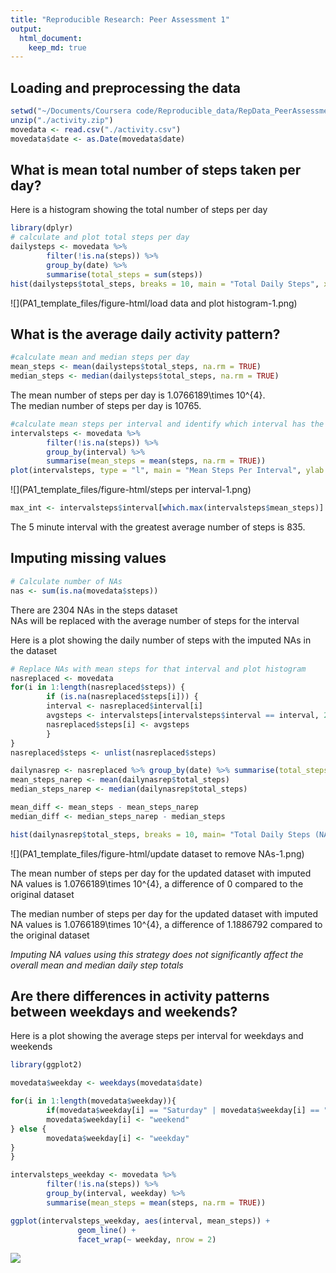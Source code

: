 ```yaml
---
title: "Reproducible Research: Peer Assessment 1"
output: 
  html_document:
    keep_md: true
---
```



## Loading and preprocessing the data

```r
setwd("~/Documents/Coursera code/Reproducible_data/RepData_PeerAssessment1-master/")
unzip("./activity.zip")
movedata <- read.csv("./activity.csv")
movedata$date <- as.Date(movedata$date)
```

## What is mean total number of steps taken per day?
Here is a histogram showing the total number of steps per day

```r
library(dplyr)
# calculate and plot total steps per day
dailysteps <- movedata %>% 
        filter(!is.na(steps)) %>%
        group_by(date) %>% 
        summarise(total_steps = sum(steps))
hist(dailysteps$total_steps, breaks = 10, main = "Total Daily Steps", xlab = "Total steps")
```

![](PA1_template_files/figure-html/load data and plot histogram-1.png)<!-- -->

## What is the average daily activity pattern?


```r
#calculate mean and median steps per day
mean_steps <- mean(dailysteps$total_steps, na.rm = TRUE)
median_steps <- median(dailysteps$total_steps, na.rm = TRUE)
```
The mean number of steps per day is 1.0766189\times 10^{4}.  
The median number of steps per day is 10765.


```r
#calculate mean steps per interval and identify which interval has the highest average
intervalsteps <- movedata %>% 
        filter(!is.na(steps)) %>% 
        group_by(interval) %>% 
        summarise(mean_steps = mean(steps, na.rm = TRUE))
plot(intervalsteps, type = "l", main = "Mean Steps Per Interval", ylab = "mean steps")
```

![](PA1_template_files/figure-html/steps per interval-1.png)<!-- -->

```r
max_int <- intervalsteps$interval[which.max(intervalsteps$mean_steps)]
```
The 5 minute interval with the greatest average number of steps is 835.


## Imputing missing values

```r
# Calculate number of NAs
nas <- sum(is.na(movedata$steps))
```
There are 2304 NAs in the steps dataset  
NAs will be replaced with the average number of steps for the interval

Here is a plot showing the daily number of steps with the imputed NAs in the dataset

```r
# Replace NAs with mean steps for that interval and plot histogram
nasreplaced <- movedata
for(i in 1:length(nasreplaced$steps)) {
        if (is.na(nasreplaced$steps[i])) {
        interval <- nasreplaced$interval[i]
        avgsteps <- intervalsteps[intervalsteps$interval == interval, 2]
        nasreplaced$steps[i] <- avgsteps
        }
}
nasreplaced$steps <- unlist(nasreplaced$steps)

dailynasrep <- nasreplaced %>% group_by(date) %>% summarise(total_steps = sum(steps))
mean_steps_narep <- mean(dailynasrep$total_steps)
median_steps_narep <- median(dailynasrep$total_steps)

mean_diff <- mean_steps - mean_steps_narep 
median_diff <- median_steps_narep - median_steps

hist(dailynasrep$total_steps, breaks = 10, main= "Total Daily Steps (NAs replaced)", xlab = "Total Steps")
```

![](PA1_template_files/figure-html/update dataset to remove NAs-1.png)<!-- -->

The mean number of steps per day for the updated dataset with imputed NA values is 1.0766189\times 10^{4}, a difference of 0 compared to the original dataset 

The median number of steps per day for the updated dataset with imputed NA values is 1.0766189\times 10^{4}, a difference of 1.1886792 compared to the original dataset

*Imputing NA values using this strategy does not significantly affect the overall mean and median daily step totals*

## Are there differences in activity patterns between weekdays and weekends?
Here is a plot showing the average steps per interval for weekdays and weekends

```r
library(ggplot2)

movedata$weekday <- weekdays(movedata$date)

for(i in 1:length(movedata$weekday)){
        if(movedata$weekday[i] == "Saturday" | movedata$weekday[i] == "Sunday") {
        movedata$weekday[i] <- "weekend"
} else {
        movedata$weekday[i] <- "weekday"
}
}

intervalsteps_weekday <- movedata %>% 
        filter(!is.na(steps)) %>% 
        group_by(interval, weekday) %>% 
        summarise(mean_steps = mean(steps, na.rm = TRUE))

ggplot(intervalsteps_weekday, aes(interval, mean_steps)) + 
               geom_line() +
               facet_wrap(~ weekday, nrow = 2)
```

![](PA1_template_files/figure-html/unnamed-chunk-2-1.png)<!-- -->
        

